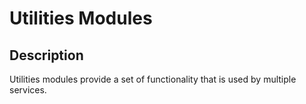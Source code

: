 # Utilities Modules

## Description

Utilities modules provide a set of functionality that is used by multiple services.